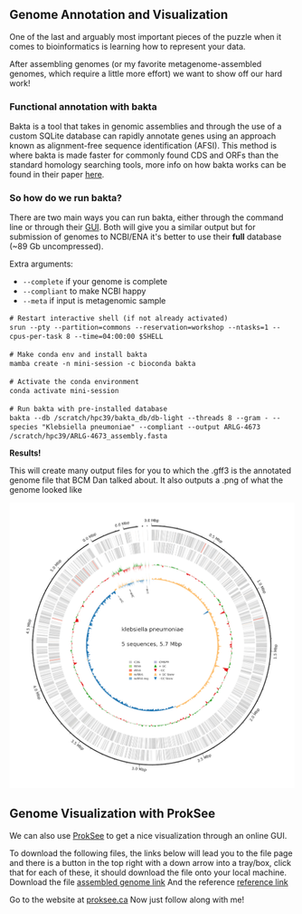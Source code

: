## Genome Annotation and Visualization

One of the last and arguably most important pieces of the puzzle when it comes to bioinformatics is learning how to represent your data.

After assembling genomes (or my favorite metagenome-assembled genomes, which require a little more effort) we want to show off our hard work!



### Functional annotation with bakta

Bakta is a tool that takes in genomic assemblies and through the use of a custom SQLite database can rapidly annotate genes using an approach known as alignment-free sequence identification (AFSI). This method is where bakta is made faster for commonly found CDS and ORFs than the standard homology searching tools, more info on how bakta works can be found in their paper [here](https://www.microbiologyresearch.org/content/journal/mgen/10.1099/mgen.0.000685#tab2).

### So how do we run bakta?

There are two main ways you can run bakta, either through the command line or through their [GUI](https://bakta.computational.bio/). Both will give you a similar output but for submission of genomes to NCBI/ENA it's better to use their __full__ database (~89 Gb uncompressed).

Extra arguments:

* `--complete` if your genome is complete
* `--compliant` to make NCBI happy
* `--meta` if input is metagenomic sample

```
# Restart interactive shell (if not already activated)
srun --pty --partition=commons --reservation=workshop --ntasks=1 --cpus-per-task 8 --time=04:00:00 $SHELL

# Make conda env and install bakta
mamba create -n mini-session -c bioconda bakta

# Activate the conda environment
conda activate mini-session

# Run bakta with pre-installed database 
bakta --db /scratch/hpc39/bakta_db/db-light --threads 8 --gram - --species "Klebsiella pneumoniae" --compliant --output ARLG-4673 /scratch/hpc39/ARLG-4673_assembly.fasta
```

__Results!__

This will create many output files for you to which the .gff3 is the annotated genome file that BCM Dan talked about. It also outputs a .png of what the genome looked like


![ARLG-4673_assembly](ARLG-4673_assembly.png)

## Genome Visualization with ProkSee

We can also use [ProkSee](https://proksee.ca/) to get a nice visualization through an online GUI.

To download the following files, the links below will lead you to the file page and there is a button in the top right with a down arrow into a tray/box, click that for each of these, it should download the file onto your local machine. 
Download the file [assembled genome link](Akkermansia_muciniphila_ABX.fna)
And the reference [reference link](GCF_000020225.1_ASM2022v1_genomic.fna)

Go to the website at [proksee.ca](https://proksee.ca/)
Now just follow along with me!
